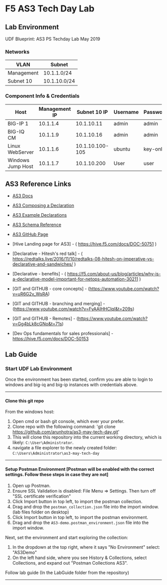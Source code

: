 # F5 AS3 Tech Day Lab

## Lab Environment

UDF Blueprint: AS3 PS Techday Lab May 2019

### Networks

| VLAN       | Subnet       |
| ---------- | ------------ |
| Management | 10.1.1.0/24  |
| Subnet 10  | 10.1.10.0/24 |

### Component Info & Credentials

| Host              | Management IP | Subnet 10 IP    | Username | Password |
| ----------------- | ------------- | --------------- | -------- | -------- |
| BIG-IP 1          | 10.1.1.4      | 10.1.10.11      | admin    | admin    |
| BIG-IQ CM         | 10.1.1.9      | 10.1.10.16      | admin    | admin    |
| Linux WebServer   | 10.1.1.6      | 10.1.10.100-105 | ubuntu   | key-only |
| Windows Jump Host | 10.1.1.7      | 10.1.10.200     | User     | user     |

## AS3 Reference Links

- [AS3 Docs](https://clouddocs.f5.com/products/extensions/f5-appsvcs-extension/latest/)
- [AS3 Composing a Declaration](https://clouddocs.f5.com/products/extensions/f5-appsvcs-extension/latest/userguide/composing-a-declaration.html)
- [AS3 Example Declarations](https://clouddocs.f5.com/products/extensions/f5-appsvcs-extension/latest/declarations/)
- [AS3 Schema Reference](https://clouddocs.f5.com/products/extensions/f5-appsvcs-extension/latest/refguide/schema-reference.html)
- [AS3 GitHub Page](https://github.com/F5Networks/f5-appsvcs-extension)
- [Hive Landing page for AS3] - ( https://hive.f5.com/docs/DOC-50751 )
- [Declarative - Hitesh's red talk] - ( https://redtalks.live/2016/11/10/redtalks-08-hitesh-on-imperative-vs-declarative-and-sandwiches/ )
- [Declarative - benefits] - ( https://f5.com/about-us/blog/articles/why-is-a-declarative-model-important-for-netops-automation-30211 )
- [GIT and GITHUB - core concepts] - (https://www.youtube.com/watch?v=uR6G2v_WsRA)
- [GIT and GITHUB - branching and merging] - (https://www.youtube.com/watch?v=FyAAIHHClqI&t=209s)
- [GIT and GITHUB - Remotes] - (https://www.youtube.com/watch?v=Gg4bLk8cGNo&t=71s)

- [Dev Ops fundamentals for sales professionals] - https://hive.f5.com/docs/DOC-50153

## Lab Guide

### Start UDF Lab Environment

Once the environment has been started, confirm you are able to login to windows and big-iq and big-ip instances with credentials above.

---

#### Clone this git repo

From the windows host:

1. Open cmd or bash git console, which ever your prefer.
2. Clone repo with the following command: 'git clone https://github.com/arunhotra/as3-may-tech-day.git'
3. This will clone this repository into the current working directory, which is likely: `C:\User\Administrator`.
4. navigate a file explorer to the newly created folder: `C:\Users\Administrator\as3-may-tech-day`

---

#### Setup Postman Environment [Postman will be enabled with the correct settings. Follow these steps in case they are not]

1. Open up Postman.
2. Ensure SSL Validation is disabled: File Menu => Settings. Then turn off "SSL certificate verification"
3. Click Import button in top left, to import the postman collection.
4. Drag and drop the `postman_collection.json` file into the import window. (lab files folder on desktop)
5. Click Import button in top left, to import the postman environment.
6. Drag and drop the `AS3-demo.postman_environment.json` file into the import window.

Next, set the environment and start exploring the collection:

1. In the dropdown at the top right, where it says "No Environment" select: "AS3Demo"
2. On the left hand side, where you see History & Collections, select Collections, and expand out "Postman Collections AS3".

Follow lab guide (In the LabGuide folder from the repository)

---
